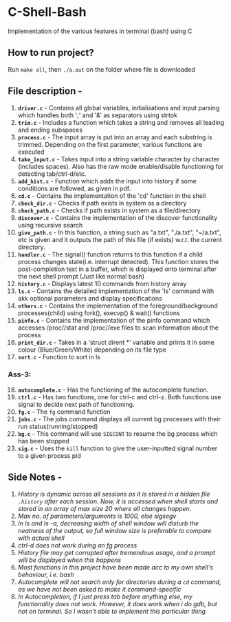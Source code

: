 # C-Shell-Bash
Implementation of the various features in terminal (bash) using C

## How to run project?
Run `make all`, then `./a.out` on the folder where file is downloaded

## File description - 
1. **`driver.c`** - Contains all global variables, initialisations and input parsing which handles both ';' and '&' as separators using strtok
2. **`trim.c`** - Includes a function which takes a string and removes all leading and ending subspaces
3. **`process.c`** - The input array is put into an array and each substring is trimmed. Depending on the first parameter, various functions are executed
4. **`take_input.c`** - Takes input into a string variable character by character (includes spaces). Also has the raw mode enable/disable functioning for detecting tab/ctrl-d/etc.
5. **`add_hist.c`** - Function which adds the input into history if some conditions are followed, as given in pdf.
6. **`cd.c`** - Contains the implementation of the 'cd' function in the shell
7. **`check_dir.c`** - Checks if path exists in system as a directory
8. **`check_path.c`** - Checks if path exists in system as a file/directory
9. **`discover.c`** - Contains the implementation of the discover functionality using recursive search
10. **`give_path.c`** - In this function, a string such as "a.txt", "./a.txt", "~/a.txt", etc is given and it outputs the path of this file (if exists) w.r.t. the current directory.
11. **`handler.c`** - The signal() function returns to this function if a child process changes state(i.e. interrupt detected). This function stores the post-completion text in a buffer, which is displayed onto terminal after the next shell prompt (Just like normal bash)
12. **`history.c`** - Displays latest 10 commands from history array
13. **`ls.c`** - Contains the detailed implementation of the 'ls' command with akk optional parameters and display specifications
14. **`others.c`** - Contains the implementation of the foreground/background processes(child) using fork(), execvp() & wait() functions
15. **`pinfo.c`** - Contains the implementation of the pinfo command which accesses /proc/<pid>/stat and /proc/<pid>/exe files to scan information about the process
16. **`print_dir.c`** - Takes in a 'struct dirent *' variable and prints it in some colour (Blue/Green/White) depending on its file type
17. **`sort.c`** - Function to sort in ls

### Ass-3:
18. **`autocomplete.c`** - Has the functioning of the autocomplete function.
19. **`ctrl.c`** - Has two functions, one for ctrl-c and ctrl-z. Both functions use signal to decide next path of functioning.
20. **`fg.c`** - The `fg` command function
21. **`jobs.c`** - The jobs command displays all current bg processes with their run status(running/stopped)
22. **`bg.c`** - This command will use `SIGCONT` to resume the bg process which has been stopped
23. **`sig.c`** - Uses the `kill` function to give the user-inputted signal number to a given process pid

## Side Notes -
1. *History is dynamic across all sessions as it is stored in a hidden file `.history` after each session. Now, it is accessed when shell starts and stored in an array of max size 20 where all changes happen.*
2. *Max no. of parameters/arguments is 1000, else sigsegv*
3. *In ls and ls -a, decreasing width of shell window will disturb the neatness of the output, so full window size is preferable to compare with actual shell*
4. *ctrl-d does not work during an fg process*
5. *History file may get corrupted after tremendous usage, and a prompt will be displayed when this happens*
6. *Most functions in this project have been made acc to my own shell's behaviour, i.e. bash*
7. *Autocomplete will not search only for directories during a `cd` command, as we have not been asked to make it command-specific*
8. *In Autocompletion, if I just press tab before anything else, my functionality does not work. However, it does work when i do gdb, but not on terminal. So I wasn't able to implement this particular thing*
